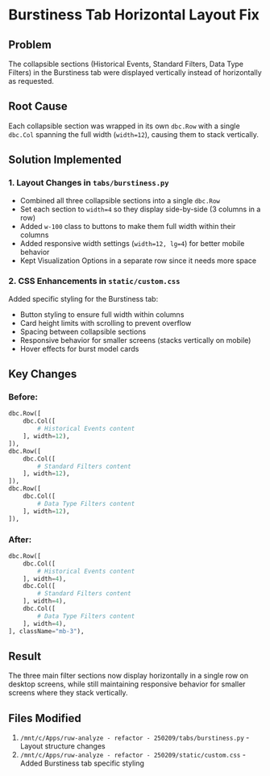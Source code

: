 # Burstiness Tab Horizontal Layout Fix

## Problem
The collapsible sections (Historical Events, Standard Filters, Data Type Filters) in the Burstiness tab were displayed vertically instead of horizontally as requested.

## Root Cause
Each collapsible section was wrapped in its own `dbc.Row` with a single `dbc.Col` spanning the full width (`width=12`), causing them to stack vertically.

## Solution Implemented

### 1. Layout Changes in `tabs/burstiness.py`
- Combined all three collapsible sections into a single `dbc.Row`
- Set each section to `width=4` so they display side-by-side (3 columns in a row)
- Added `w-100` class to buttons to make them full width within their columns
- Added responsive width settings (`width=12, lg=4`) for better mobile behavior
- Kept Visualization Options in a separate row since it needs more space

### 2. CSS Enhancements in `static/custom.css`
Added specific styling for the Burstiness tab:
- Button styling to ensure full width within columns
- Card height limits with scrolling to prevent overflow
- Spacing between collapsible sections
- Responsive behavior for smaller screens (stacks vertically on mobile)
- Hover effects for burst model cards

## Key Changes

### Before:
```python
dbc.Row([
    dbc.Col([
        # Historical Events content
    ], width=12),
]),
dbc.Row([
    dbc.Col([
        # Standard Filters content
    ], width=12),
]),
dbc.Row([
    dbc.Col([
        # Data Type Filters content
    ], width=12),
]),
```

### After:
```python
dbc.Row([
    dbc.Col([
        # Historical Events content
    ], width=4),
    dbc.Col([
        # Standard Filters content
    ], width=4),
    dbc.Col([
        # Data Type Filters content
    ], width=4),
], className="mb-3"),
```

## Result
The three main filter sections now display horizontally in a single row on desktop screens, while still maintaining responsive behavior for smaller screens where they stack vertically.

## Files Modified
1. `/mnt/c/Apps/ruw-analyze - refactor - 250209/tabs/burstiness.py` - Layout structure changes
2. `/mnt/c/Apps/ruw-analyze - refactor - 250209/static/custom.css` - Added Burstiness tab specific styling